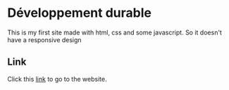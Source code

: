 # Développement durable
This is my first site made with html, css and some javascript. So it doesn't have a responsive design

## Link
Click this [link](https://salmon-dune-06d352510.1.azurestaticapps.net) to go to the website.  

